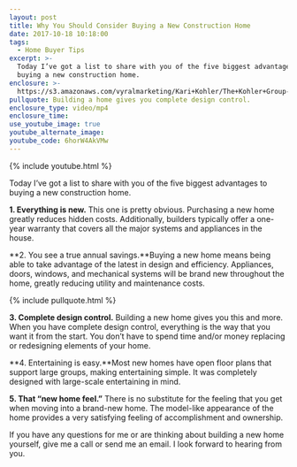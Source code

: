```yaml
---
layout: post
title: Why You Should Consider Buying a New Construction Home
date: 2017-10-18 10:18:00
tags:
  - Home Buyer Tips
excerpt: >-
  Today I’ve got a list to share with you of the five biggest advantages to
  buying a new construction home.
enclosure: >-
  https://s3.amazonaws.com/vyralmarketing/Kari+Kohler/The+Kohler+Group-+Buying+new+construction+is+smart.mp4
pullquote: Building a home gives you complete design control.
enclosure_type: video/mp4
enclosure_time:
use_youtube_image: true
youtube_alternate_image:
youtube_code: 6horW4AkVMw
---
```



{% include youtube.html %}

Today I’ve got a list to share with you of the five biggest advantages to buying a new construction home.

**1. Everything is new.** This one is pretty obvious. Purchasing a new home greatly reduces hidden costs. Additionally, builders typically offer a one-year warranty that covers all the major systems and appliances in the house.

**2. You see a true annual savings.**Buying a new home means being able to take advantage of the latest in design and efficiency. Appliances, doors, windows, and mechanical systems will be brand new throughout the home, greatly reducing utility and maintenance costs.

{% include pullquote.html %}

**3. Complete design control.** Building a new home gives you this and more. When you have complete design control, everything is the way that you want it from the start. You don’t have to spend time and/or money replacing or redesigning elements of your home.

**4. Entertaining is easy.**Most new homes have open floor plans that support large groups, making entertaining simple. It was completely designed with large-scale entertaining in mind.

**5. That “new home feel.”** There is no substitute for the feeling that you get when moving into a brand-new home. The model-like appearance of the home provides a very satisfying feeling of accomplishment and ownership.

If you have any questions for me or are thinking about building a new home yourself, give me a call or send me an email. I look forward to hearing from you.